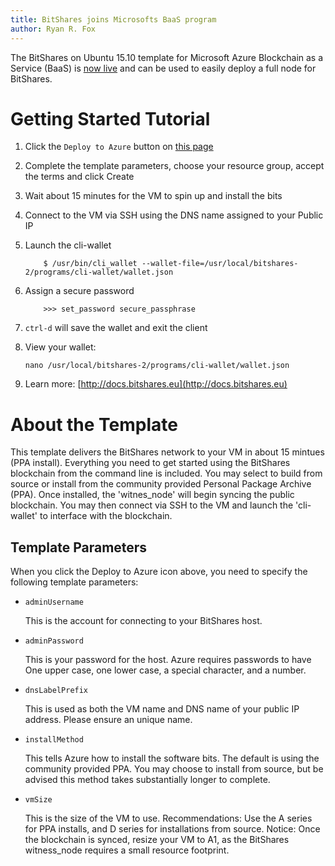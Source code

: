 ```yaml
---
title: BitShares joins Microsofts BaaS program
author: Ryan R. Fox
---
```


The BitShares on Ubuntu 15.10 template for Microsoft Azure Blockchain as a Service (BaaS) is [now live](https://github.com/Azure/azure-quickstart-templates/tree/master/bitshares-ubuntu-vm) and can be used to easily deploy a full node for BitShares.

# Getting Started Tutorial

1. Click the `Deploy to Azure` button on [this page](https://github.com/Azure/azure-quickstart-templates/tree/master/bitshares-ubuntu-vm)
2. Complete the template parameters, choose your resource group, accept the terms and click Create
3. Wait about 15 minutes for the VM to spin up and install the bits
4. Connect to the VM via SSH using the DNS name assigned to your Public IP
5. Launch the cli-wallet

   ```
       $ /usr/bin/cli_wallet --wallet-file=/usr/local/bitshares-2/programs/cli-wallet/wallet.json
   ```
6. Assign a secure password

   ```
       >>> set_password secure_passphrase
   ```
7. `ctrl-d` will save the wallet and exit the client
8. View your wallet: 

   ```
   nano /usr/local/bitshares-2/programs/cli-wallet/wallet.json
   ```
9. Learn more: [http://docs.bitshares.eu](http://docs.bitshares.eu)

# About the Template

This template delivers the BitShares network to your VM in about 15 mintues (PPA install).  Everything you need to get started using the BitShares blockchain from the command line is included. You may select to build from source or install from the community provided Personal Package Archive (PPA).  Once installed, the 'witnes_node' will begin syncing the public blockchain. You may then connect via SSH to the VM and launch the 'cli-wallet' to interface with the blockchain.

## Template Parameters

When you click the Deploy to Azure icon above, you need to specify the following template parameters:

* `adminUsername`

   This is the account for connecting to your BitShares host.
* `adminPassword`

   This is your password for the host.  Azure requires passwords to have One upper case, one lower case, a special character, and a number.
* `dnsLabelPrefix`

   This is used as both the VM name and DNS name of your public IP address.  Please ensure an unique name.
* `installMethod`

   This tells Azure how to install the software bits.  The default is using the community provided PPA.  You may choose to install from source, but be advised this method takes substantially longer to complete.
* `vmSize`

  This is the size of the VM to use.  Recommendations: Use the A series for PPA installs, and D series for installations from source.  Notice: Once the blockchain is synced, resize your VM to A1, as the BitShares witness_node requires a small resource footprint.
